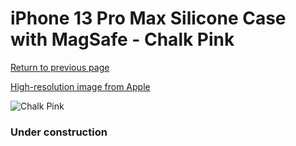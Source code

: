 # iPhone 13 Pro Max Silicone Case with MagSafe - Chalk Pink

[Return to previous page](/iphone_13)

[High-resolution image from Apple](https://store.storeimages.cdn-apple.com/8756/as-images.apple.com/is/MM2R3?wid=4500&hei=4500&fmt=png)

<div style="width: 384px"><img src="/everyphone/MM2R3.png" alt="Chalk Pink"></div>

### Under construction
